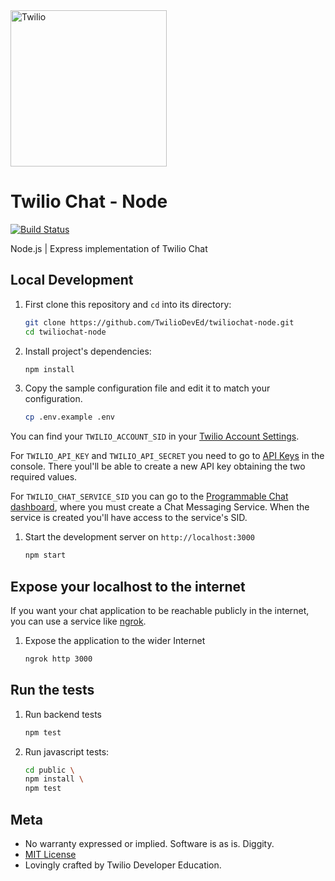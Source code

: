 <a href="https://www.twilio.com">
  <img src="https://static0.twilio.com/marketing/bundles/marketing/img/logos/wordmark-red.svg" alt="Twilio" width="250" />
</a>


# Twilio Chat - Node

[![Build Status](https://travis-ci.org/TwilioDevEd/twiliochat-node.svg?branch=master)](https://travis-ci.org/TwilioDevEd/twiliochat-node)

Node.js | Express  implementation of Twilio Chat


## Local Development

1. First clone this repository and `cd` into its directory:
   ```bash
   git clone https://github.com/TwilioDevEd/twiliochat-node.git
   cd twiliochat-node
   ```

1. Install project's dependencies:

    ```bash
    npm install
    ```
1. Copy the sample configuration file and edit it to match your configuration.

   ```bash
   cp .env.example .env
   ```

  You can find your `TWILIO_ACCOUNT_SID` in your
  [Twilio Account Settings](//www.twilio.com/console).

  For `TWILIO_API_KEY` and `TWILIO_API_SECRET` you need to go to
  [API Keys](//www.twilio.com/console/dev-tools/api-keys) in the console. There
  youl'll be able to create a new API key obtaining the two required values.
  
  For `TWILIO_CHAT_SERVICE_SID` you can go to the [Programmable Chat dashboard](//www.twilio.com/console/chat/dashboard),
  where you must create a Chat Messaging Service. When the service is created you'll
  have access to the service's SID.

1. Start the development server on `http://localhost:3000`

    ```bash
    npm start
    ```


## Expose your localhost to the internet

If you want your chat application to be reachable publicly in the internet, you can use
a service like [ngrok](//ngrok.com/).

1. Expose the application to the wider Internet

   ```bash
   ngrok http 3000
   ```


## Run the tests

1. Run backend tests

    ```bash
    npm test
    ```

1. Run javascript tests:

   ```bash
   cd public \
   npm install \
   npm test
   ```

## Meta

* No warranty expressed or implied. Software is as is. Diggity.
* [MIT License](//www.opensource.org/licenses/mit-license.html)
* Lovingly crafted by Twilio Developer Education.
